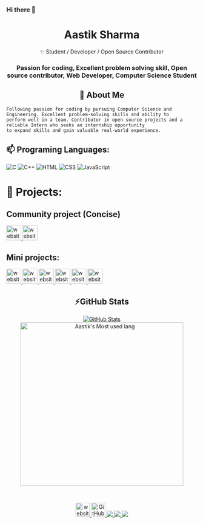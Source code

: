 ### Hi there 👋

<p align="center">
  
  <h1 align="center">Aastik Sharma</h1>
</p>
<p align="center"> 
  ✨ Student / Developer / Open Source Contributor
</p>


<h3>
<p align="center" >
 Passion for coding, Excellent problem solving skill, Open source contributor, Web Developer, Computer Science Student
</p>
</h3>

<h2 align="center">🔭 About Me</h2>

```
Following passion for coding by pursuing Computer Science and Engineering. Excellent problem-solving skills and ability to 
perform well in a team. Contributor in open source projects and a reliable Intern who seeks an internship opportunity 
to expand skills and gain valuable real-world experience.
```

## 📫 Programing Languages:

![C](https://img.shields.io/badge/c-%2300599C.svg?style=for-the-badge&logo=c&logoColor=white) 
![C++](https://img.shields.io/badge/c++-%2300599C.svg?style=for-the-badge&logo=c%2B%2B&logoColor=white)
![HTML](https://img.shields.io/badge/HTML-orange?style=for-the-badge&logo=html5&logoColor=white) 
![CSS](https://img.shields.io/badge/CSS-red?style=for-the-badge&logo=css3&logoColor=white)
![JavaScript](https://img.shields.io/badge/JavaScript-yellow?style=for-the-badge&logo=css3&logoColor=white)

# 🚧 Projects:

## Community project (Concise)
<a href="https://github.com/AastikSharma05/Concise_app_code"> 
    <img src="https://img.shields.io/badge/-Concise%20App%20Code-success" alt="website" height="39">
    </a>
    <a href="https://github.com/AastikSharma05/Concise"> 
    <img src="https://img.shields.io/badge/-Concise%20Website%20Code-success" alt="website" height="39">
    </a>
    
## Mini projects:

<a href="https://github.com/AastikSharma05/Banking-System"> 
    <img src="https://img.shields.io/badge/-Banking%20System-success" alt="website" height="39">
    </a>
 
<a href="https://github.com/AastikSharma05/ExpenseManagementApp"> 
    <img src="https://img.shields.io/badge/-Expense%20Management-success" alt="website" height="39">
    </a>

<a href="https://github.com/AastikSharma05/Fiji-Website"> 
    <img src="https://img.shields.io/badge/-Fiji%20Website-success" alt="website" height="39">
    </a>
 
<a href="https://github.com/AastikSharma05/Website--MindSpace"> 
    <img src="https://img.shields.io/badge/-MindSpace-success" alt="website" height="39">
    </a>

<a href="https://github.com/AastikSharma05/Dice-Game"> 
    <img src="https://img.shields.io/badge/-Dice%20Game-success" alt="website" height="39">
    </a>
    
 <a href="https://github.com/AastikSharma05/Star_Wars_Random_Character"> 
    <img src="https://img.shields.io/badge/-Star%20Wars-success" alt="website" height="39">
    </a>













<h2 align="center">⚡GitHub Stats</h2>

<p align="center">
  <a href="https://github.com/AastikSharma05">
    <img src="https://github-readme-stats.vercel.app/api?username=AastikSharma05&count_private=true&show_icons=true&theme=highcontrast" alt="GitHub Stats"> <img  width="430em" src="https://github-readme-stats.vercel.app/api/top-langs?username=AastikSharma05&show_icons=true&locale=en&layout=compact&theme=radical" alt="Aastik's Most used lang" /> 
  </a>
</p>

<br>


<p align="center" >
  <a href="https://sites.google.com/view/aastiksharmaportfolio/home?authuser=0"> 
    <img src="https://img.shields.io/badge/-MyWebsite-brightgreen?style=flat&logo=website&logoColor=white" alt="website" height="37">
    </a>

  <a href="https://github.com/AastikSharma05?tab=followers">
    <img src="https://img.shields.io/github/followers/AastikSharma05.svg?style=social&label=Followers" alt="GitHub followers" height="37">
  </a>
  <a href="https://www.linkedin.com/in/aastik-sharma-8846061b8/">
  <img src="https://img.icons8.com/fluency/50/000000/linkedin.png"/>
  <a/>
  <a href="https://github.com/AastikSharma05">
  <img src="https://img.icons8.com/fluency/50/000000/github.png"/>
  <a/>
 <a href="mailto:aastik2002@gmail.com?subject=Github profile Visit">
 <img src="https://img.icons8.com/fluency/48/000000/gmail-new.png"/>
 </a>
</p>
